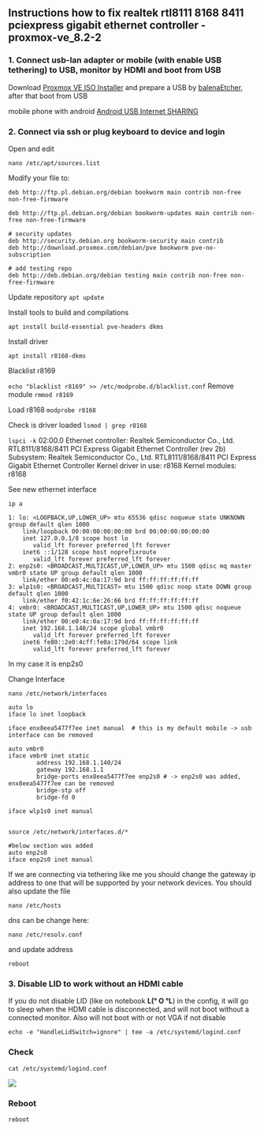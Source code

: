 ## Instructions how to fix realtek rtl8111 8168 8411 pciexpress gigabit ethernet controller - proxmox-ve_8.2-2

### 1. Connect usb-lan adapter or mobile (with enable USB tethering) to USB, monitor by HDMI and boot from USB
Download [Proxmox VE ISO Installer](https://www.proxmox.com/en/downloads/proxmox-virtual-environment/iso "Proxmox VE ISO Installer") and prepare a USB  by [balenaEtcher](https://etcher.balena.io/#download-etcher "balenaEtcher"), after that boot from USB

mobile phone with android [Android USB Internet SHARING](https://support.google.com/android/answer/9059108?hl=en#zippy=%2Ctether-by-usb-cable)

### 2. Connect via ssh or plug keyboard to device and login

Open and edit
```
nano /etc/apt/sources.list
```

Modify your file to:
```
deb http://ftp.pl.debian.org/debian bookworm main contrib non-free non-free-firmware

deb http://ftp.pl.debian.org/debian bookworm-updates main contrib non-free non-free-firmware

# security updates
deb http://security.debian.org bookworm-security main contrib
deb http://download.proxmox.com/debian/pve bookworm pve-no-subscription

# add testing repo
deb http://deb.debian.org/debian testing main contrib non-free non-free-firmware
```
Update repository
```apt update```

Install tools to build and compilations

```apt install build-essential pve-headers dkms```

Install driver

```apt install r8168-dkms```

Blacklist r8169 

```echo "blacklist r8169" >> /etc/modprobe.d/blacklist.conf```
Remove module
```rmmod r8169```

Load r8168
```modprobe r8168```

Check is driver loaded
```lsmod | grep r8168```

```lspci -k```
02:00.0 Ethernet controller: Realtek Semiconductor Co., Ltd. RTL8111/8168/8411 PCI Express Gigabit Ethernet Controller (rev 2b)
	Subsystem: Realtek Semiconductor Co., Ltd. RTL8111/8168/8411 PCI Express Gigabit Ethernet Controller
	Kernel driver in use: r8168
	Kernel modules: r8168

See new ethernet interface

```ip a```

```root@proxmox:~# ip a
1: lo: <LOOPBACK,UP,LOWER_UP> mtu 65536 qdisc noqueue state UNKNOWN group default qlen 1000
    link/loopback 00:00:00:00:00:00 brd 00:00:00:00:00:00
    inet 127.0.0.1/8 scope host lo
       valid_lft forever preferred_lft forever
    inet6 ::1/128 scope host noprefixroute 
       valid_lft forever preferred_lft forever
2: enp2s0: <BROADCAST,MULTICAST,UP,LOWER_UP> mtu 1500 qdisc mq master vmbr0 state UP group default qlen 1000
    link/ether 00:e0:4c:0a:17:9d brd ff:ff:ff:ff:ff:ff
3: wlp1s0: <BROADCAST,MULTICAST> mtu 1500 qdisc noop state DOWN group default qlen 1000
    link/ether f0:42:1c:6e:26:66 brd ff:ff:ff:ff:ff:ff
4: vmbr0: <BROADCAST,MULTICAST,UP,LOWER_UP> mtu 1500 qdisc noqueue state UP group default qlen 1000
    link/ether 00:e0:4c:0a:17:9d brd ff:ff:ff:ff:ff:ff
    inet 192.168.1.140/24 scope global vmbr0
       valid_lft forever preferred_lft forever
    inet6 fe80::2e0:4cff:fe0a:179d/64 scope link 
       valid_lft forever preferred_lft forever
```

In my case it is enp2s0

Change Interface

```nano /etc/network/interfaces```

```
auto lo
iface lo inet loopback

iface enx8eea5477f7ee inet manual  # this is my default mobile -> usb interface can be removed

auto vmbr0
iface vmbr0 inet static
        address 192.168.1.140/24
        gateway 192.168.1.1
        bridge-ports enx8eea5477f7ee enp2s0 # -> enp2s0 was added, enx8eea5477f7ee can be removed
        bridge-stp off
        bridge-fd 0

iface wlp1s0 inet manual


source /etc/network/interfaces.d/*

#below section was added
auto enp2s0
iface enp2s0 inet manual
```

If we are connecting via tethering like me you should change the gateway ip address to one that will be supported by your network devices. You should also update the file

```
nano /etc/hosts
```
dns can be change here:
```
nano /etc/resolv.conf
```

and update address

```reboot```

### 3. Disable LID to work without an HDMI cable
If you do not disable LID (like on notebook **L(° O °L**) in the config, it will go to sleep when the HDMI cable is disconnected, and will not boot without a connected monitor. Also will not boot with or not VGA if not disable

	echo -e "HandleLidSwitch=ignore" | tee -a /etc/systemd/logind.conf
### Check
	cat /etc/systemd/logind.conf
![](https://raw.githubusercontent.com/dante1613/Motorcomm-YT6801/main/Screenshots/Proxmox/disabled%20lid.png)
### Reboot
	reboot



